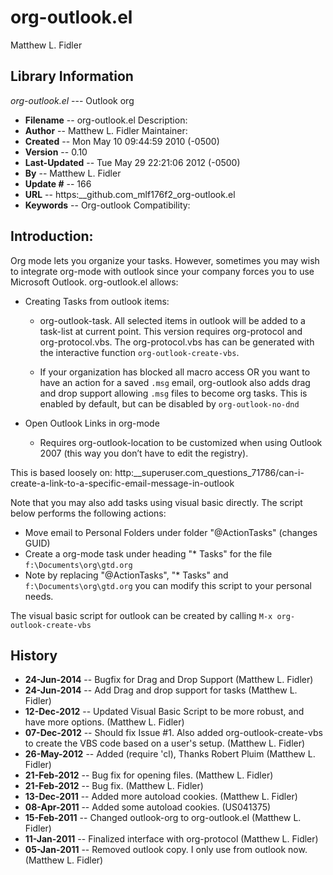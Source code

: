 #  org-outlook.el
 Matthew L. Fidler
## Library Information
 _org-outlook.el_ --- Outlook org

- __Filename__ --  org-outlook.el
Description: 
- __Author__ --  Matthew L. Fidler
Maintainer:
- __Created__ --  Mon May 10 09:44:59 2010 (-0500)
- __Version__ --  0.10
- __Last-Updated__ --  Tue May 29 22:21:06 2012 (-0500)
- __By__ --  Matthew L. Fidler
- __Update #__ --  166
- __URL__ --  https:__github.com_mlf176f2_org-outlook.el
- __Keywords__ --  Org-outlook 
Compatibility:

## Introduction:
Org mode lets you organize your tasks. However, sometimes you may wish
to integrate org-mode with outlook since your company forces you to
use Microsoft Outlook.  org-outlook.el allows: 

- Creating Tasks from outlook items:
  - org-outlook-task. All selected items in outlook will be added to a
    task-list at current point. This version requires org-protocol and   
    org-protocol.vbs.  The org-protocol.vbs has can be generated with
    the interactive function `org-outlook-create-vbs`.

  - If your organization has blocked all macro access OR you want to
    have an action for a saved `.msg` email, org-outlook also adds
    drag and drop support allowing `.msg` files to become org tasks.
    This is enabled by default, but can be disabled by `org-outlook-no-dnd`

- Open Outlook Links in org-mode

  - Requires org-outlook-location to be customized when using Outlook
    2007 (this way you don’t have to edit the registry).

This is based loosely on:
http:__superuser.com_questions_71786/can-i-create-a-link-to-a-specific-email-message-in-outlook


Note that you may also add tasks using visual basic directly. The script below performs the following actions:

   - Move email to Personal Folders under folder "@ActionTasks" (changes GUID)
   - Create a org-mode task under heading "* Tasks" for the file `f:\Documents\org\gtd.org`
   - Note by replacing "@ActionTasks", "* Tasks" and
     `f:\Documents\org\gtd.org` you can modify this script to your
     personal needs.

The visual basic script for outlook can be created by calling `M-x org-outlook-create-vbs`

## History

- __24-Jun-2014__ --   Bugfix for Drag and Drop Support (Matthew L. Fidler)
- __24-Jun-2014__ --   Add Drag and drop support for tasks (Matthew L. Fidler)
- __12-Dec-2012__ --   Updated Visual Basic Script to be more robust, and have more options. (Matthew L. Fidler)
- __07-Dec-2012__ --   Should fix Issue #1. Also added org-outlook-create-vbs to create the VBS code based on a user's setup. (Matthew L. Fidler)
- __26-May-2012__ --   Added (require 'cl), Thanks Robert Pluim (Matthew L. Fidler)
- __21-Feb-2012__ --   Bug fix for opening files. (Matthew L. Fidler)
- __21-Feb-2012__ --   Bug fix. (Matthew L. Fidler)
- __13-Dec-2011__ --   Added more autoload cookies. (Matthew L. Fidler)
- __08-Apr-2011__ --   Added some autoload cookies. (US041375)
- __15-Feb-2011__ --   Changed outlook-org to org-outlook.el (Matthew L. Fidler)
- __11-Jan-2011__ --   Finalized interface with org-protocol (Matthew L. Fidler)
- __05-Jan-2011__ --   Removed outlook copy. I only use from outlook now.  (Matthew L. Fidler)
